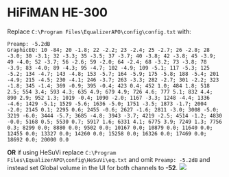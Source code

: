 # HiFiMAN HE-300
Replace `C:\Program Files\EqualizerAPO\config\config.txt` with:
```
Preamp: -5.2dB
GraphicEQ: 10 -84; 20 -1.8; 22 -2.2; 23 -2.4; 25 -2.7; 26 -2.8; 28 -3.0; 30 -3.1; 32 -3.3; 35 -3.5; 37 -3.7; 40 -3.8; 42 -3.8; 45 -3.9; 49 -4.0; 52 -3.7; 56 -2.6; 59 -2.0; 64 -2.4; 68 -3.2; 73 -3.8; 78 -3.9; 83 -4.0; 89 -4.3; 95 -4.7; 102 -4.9; 109 -5.1; 117 -5.3; 125 -5.2; 134 -4.7; 143 -4.8; 153 -5.7; 164 -5.9; 175 -5.8; 188 -5.4; 201 -4.9; 215 -4.5; 230 -4.1; 246 -3.7; 263 -3.3; 282 -2.7; 301 -2.2; 323 -1.8; 345 -1.4; 369 -0.9; 395 -0.4; 423 0.4; 452 1.0; 484 1.8; 518 2.5; 554 3.4; 593 4.3; 635 4.9; 679 4.9; 726 4.6; 777 5.1; 832 4.4; 890 2.9; 952 1.3; 1019 -0.4; 1090 -2.0; 1167 -3.3; 1248 -4.4; 1336 -4.6; 1429 -5.1; 1529 -5.6; 1636 -5.0; 1751 -3.5; 1873 -1.7; 2004 -2.0; 2145 0.1; 2295 0.6; 2455 -0.6; 2627 -1.6; 2811 -3.0; 3008 -5.0; 3219 -6.0; 3444 -5.7; 3685 -4.8; 3943 -3.7; 4219 -2.5; 4514 -1.2; 4830 -0.0; 5168 0.5; 5530 0.7; 5917 1.6; 6331 4.1; 6775 3.9; 7249 1.3; 7756 0.3; 8299 0.0; 8880 0.0; 9502 0.0; 10167 0.0; 10879 0.0; 11640 0.0; 12455 0.0; 13327 0.0; 14260 0.0; 15258 0.0; 16326 0.0; 17469 0.0; 18692 0.0; 20000 0.0
```
**OR** if using HeSuVi replace `C:\Program Files\EqualizerAPO\config\HeSuVi\eq.txt` and omit `Preamp: -5.2dB` and instead set Global volume in the UI for both channels to **-52**.
![](https://raw.githubusercontent.com/jaakkopasanen/AutoEq/master/results/Headphone.com/innerfidelity/onear/HiFiMAN%20HE-300/HiFiMAN%20HE-300.png)